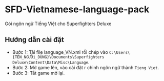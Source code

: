 # SFD-Vietnamese-language-pack
Gói ngôn ngữ Tiếng Việt cho Superfighters Deluxe

## Hướng dẫn cài đặt
+ Bước 1: Tải file language_VN.xml rồi chép vào `C:\Users\{TÊN_NGƯỜi_DÙNG}\Documents\Superfighters Deluxe\Content\Data\Misc\Language`.
+ Bước 2: Mở game lên, vào cài đặt r chỉnh ngôn ngữ thành `Tieng Viet`.
+ Bước 3: Tắt game mở lại.
